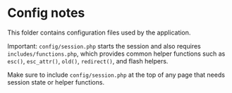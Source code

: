 # Config notes

This folder contains configuration files used by the application.

Important: `config/session.php` starts the session and also requires `includes/functions.php`, which provides common helper functions such as `esc()`, `esc_attr()`, `old()`, `redirect()`, and flash helpers.

Make sure to include `config/session.php` at the top of any page that needs session state or helper functions.